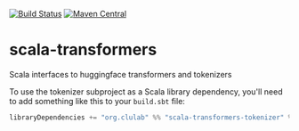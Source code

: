 [![Build Status](https://github.com/clulab/scala-transformers/workflows/Scala-Transformers%20CI/badge.svg)](https://github.com/clulab/scala-transformers/actions)
[![Maven Central](https://img.shields.io/maven-central/v/org.clulab/scala-transformers-tokenizer_2.12)](https://mvnrepository.com/artifact/org.clulab/scala-transformers-tokenizer)


# scala-transformers
Scala interfaces to huggingface transformers and tokenizers

To use the tokenizer subproject as a Scala library dependency, you'll need to add something like this to your `build.sbt` file:

```scala
libraryDependencies += "org.clulab" %% "scala-transformers-tokenizer" % "0.1.0"
```
